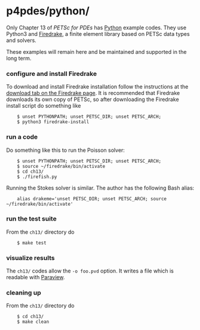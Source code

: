 p4pdes/python/
==============

Only Chapter 13 of _PETSc for PDEs_ has [Python](https://www.python.org/)
example codes.  They use Python3 and [Firedrake](https://www.firedrakeproject.org/),
a finite element library based on PETSc data types and solvers.

These examples will remain here and be maintained and supported in the long
term.

### configure and install Firedrake

To download and install Firedrake installation follow the instructions at the
[download tab on the Firedrake page](https://www.firedrakeproject.org/download.html).
It is recommended that Firedrake downloads its own copy of PETSc, so after
downloading the Firedrake install script do something like

        $ unset PYTHONPATH; unset PETSC_DIR; unset PETSC_ARCH;
        $ python3 firedrake-install

### run a code

Do something like this to run the Poisson solver:

        $ unset PYTHONPATH; unset PETSC_DIR; unset PETSC_ARCH;
        $ source ~/firedrake/bin/activate
        $ cd ch13/
        $ ./firefish.py

Running the Stokes solver is similar.  The author has the following Bash alias:

        alias drakeme='unset PETSC_DIR; unset PETSC_ARCH; source ~/firedrake/bin/activate'

### run the test suite

From the `ch13/` directory do

        $ make test

### visualize results

The `ch13/` codes allow the `-o foo.pvd` option.  It writes a file which is
readable with [Paraview](https://www.paraview.org/).

### cleaning up

From the `ch13/` directory do

        $ cd ch13/
        $ make clean

